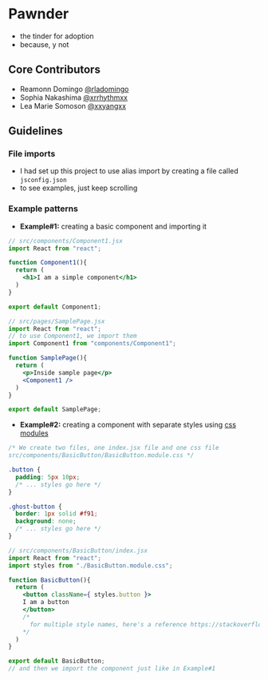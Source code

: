 # Pawnder

- the tinder for adoption
- because, y not

## Core Contributors
- Reamonn Domingo [@rladomingo](https://github.com/rladomingo)
- Sophia Nakashima [@xrrhythmxx](https://github.com/rladomingo)
- Lea Marie Somoson [@xxyangxx](https://github.com/xxyangxx)

## Guidelines

### File imports

- I had set up this project to use alias import by creating a file called `jsconfig.json`
- to see examples, just keep scrolling

### Example patterns

- **Example#1:** creating a basic component and importing it

```jsx
// src/components/Component1.jsx
import React from "react";

function Component1(){
  return (
    <h1>I am a simple component</h1>
  )
}

export default Component1;
```
```jsx
// src/pages/SamplePage.jsx
import React from "react";
// to use Component1, we import them 
import Component1 from "components/Component1";

function SamplePage(){
  return (
    <p>Inside sample page</p>
    <Component1 />
  )
}

export default SamplePage;
```
- **Example#2:** creating a component with separate styles using [css modules](https://create-react-app.dev/docs/adding-a-css-modules-stylesheet/)
```css
/* We create two files, one index.jsx file and one css file 
src/components/BasicButton/BasicButton.module.css */

.button {
  padding: 5px 10px;
  /* ... styles go here */
}

.ghost-button {
  border: 1px solid #f91;
  background: none;
  /* ... styles go here */
}
```
```jsx
// src/components/BasicButton/index.jsx
import React from "react";
import styles from "./BasicButton.module.css";

function BasicButton(){
  return (
    <button className={ styles.button }> 
    I am a button
    </button>
    /*
      for multiple style names, here's a reference https://stackoverflow.com/questions/33949469/using-css-modules-how-do-i-define-more-than-one-style-name
    */
  )
}

export default BasicButton;
// and then we import the component just like in Example#1
```
